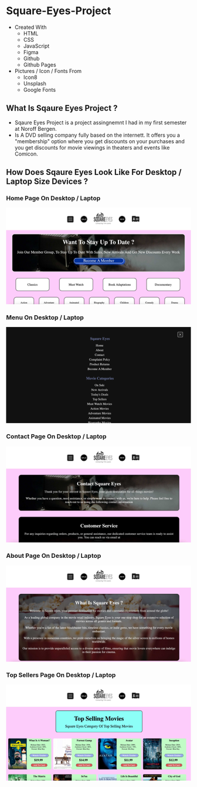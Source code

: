 # Square-Eyes-Project
- Created With
    - HTML 
    - CSS  
    - JavaScript
    - Figma 
    - Github 
    - Github Pages
- Pictures / Icon / Fonts From 
    - Icon8
    - Unsplash
    - Google Fonts

## What Is Sqaure Eyes Project ? 
- Sqaure Eyes Project is a project assingnemnt I had in my first semester at Noroff Bergen.
- Is A DVD selling company fully based on the internett. It offers you a "membership" option where you get discounts on your purchases and you get discounts for movie viewings in theaters and events like Comicon.

## How Does Sqaure Eyes Look Like For Desktop / Laptop Size Devices ?
### Home Page On Desktop / Laptop
![Home Page](media/read-me-images/one-desktop.jpg)
### Menu On Desktop / Laptop
![Menu](media/read-me-images/two-desktop.png)
### Contact Page On Desktop / Laptop
![Contact Page](media/read-me-images/three-desktop.jpg)
### About Page On Desktop / Laptop
![Abour Page](media/read-me-images/four-desktop.jpg)
### Top Sellers Page On Desktop / Laptop
![Top Sellers Page](media/read-me-images/five-desktop.jpg)